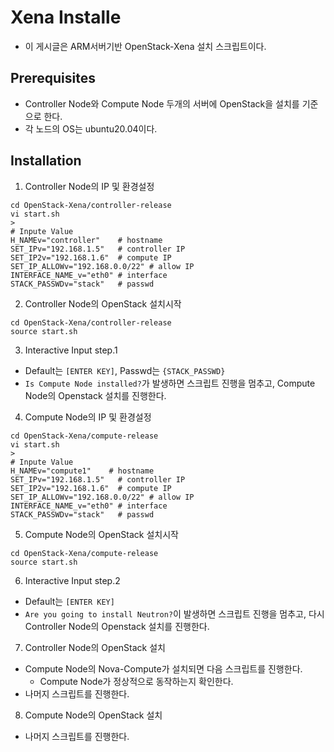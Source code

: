 # Xena Installe
- 이 게시글은 ARM서버기반 OpenStack-Xena 설치 스크립트이다.

## Prerequisites
- Controller Node와 Compute Node 두개의 서버에 OpenStack을 설치를 기준으로 한다.
- 각 노드의 OS는 ubuntu20.04이다.


## Installation
1. Controller Node의 IP 및 환경설정
```
cd OpenStack-Xena/controller-release
vi start.sh
>
# Inpute Value
H_NAMEv="controller"    # hostname
SET_IPv="192.168.1.5"   # controller IP
SET_IP2v="192.168.1.6"  # compute IP
SET_IP_ALLOWv="192.168.0.0/22" # allow IP
INTERFACE_NAME_v="eth0" # interface
STACK_PASSWDv="stack"   # passwd 
```

2. Controller Node의 OpenStack 설치시작 
```
cd OpenStack-Xena/controller-release
source start.sh
```

3. Interactive Input step.1 
- Default는 `[ENTER KEY]`, Passwd는 `{STACK_PASSWD}`
- `Is Compute Node installed?`가 발생하면 스크립트 진행을 멈추고, Compute Node의 Openstack 설치를 진행한다.

4. Compute Node의 IP 및 환경설정
```
cd OpenStack-Xena/compute-release
vi start.sh
>
# Inpute Value
H_NAMEv="compute1"    # hostname
SET_IPv="192.168.1.5"   # controller IP
SET_IP2v="192.168.1.6"  # compute IP
SET_IP_ALLOWv="192.168.0.0/22" # allow IP
INTERFACE_NAME_v="eth0" # interface
STACK_PASSWDv="stack"   # passwd 
```

5. Compute Node의 OpenStack 설치시작 
```
cd OpenStack-Xena/compute-release
source start.sh
```

6. Interactive Input step.2
- Default는 `[ENTER KEY]`
- `Are you going to install Neutron?`이 발생하면 스크립트 진행을 멈추고, 다시 Controller Node의 Openstack 설치를 진행한다.

7. Controller Node의 OpenStack 설치
- Compute Node의 Nova-Compute가 설치되면 다음 스크립트를 진행한다.
  - Compute Node가 정상적으로 동작하는지 확인한다.
- 나머지 스크립트를 진행한다.

8. Compute Node의 OpenStack 설치
- 나머지 스크립트를 진행한다.




